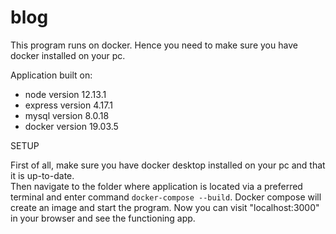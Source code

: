 # blog

This program runs on docker. Hence you need to make sure you have docker installed on your pc.

Application built on:

- node version 12.13.1  
- express version 4.17.1  
- mysql version 8.0.18  
- docker version 19.03.5


SETUP  

First of all, make sure you have docker desktop installed on your pc and that it is up-to-date.  
Then navigate to the folder where application is located via a preferred terminal and enter command `docker-compose --build`.
Docker compose will create an image and start the program.
Now you can visit "localhost:3000" in your browser and see the functioning app.  
